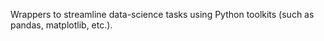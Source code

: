 Wrappers to streamline data-science tasks using Python toolkits (such as pandas, matplotlib, etc.).
